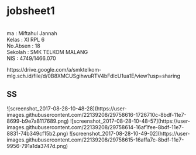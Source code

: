 # jobsheet1
<p>
<br>ma : Miftahul Jannah 
<br>Kelas : XI RPL 6
<br>No.Absen : 18 
<br>Sekolah : SMK TELKOM MALANG 
<br>NIS : 4749/1466.070
</p>

<p>https://drive.google.com/a/smktelkom-mlg.sch.id/file/d/0B8XMCUSgihwuRTV4bFdIcU1ua1E/view?usp=sharing</>

<h2> SS</h2>
<p>
![screenshot_2017-08-28-10-48-28](https://user-images.githubusercontent.com/22139208/29758616-1726710c-8bdf-11e7-8699-b9e7a8117689.png)
![screenshot_2017-08-28-10-48-57](https://user-images.githubusercontent.com/22139208/29758614-16af1fee-8bdf-11e7-8831-74b349cf15b2.png)
![screenshot_2017-08-28-10-49-02](https://user-images.githubusercontent.com/22139208/29758615-16affa7c-8bdf-11e7-9956-791a1da3747d.png)
</p>
